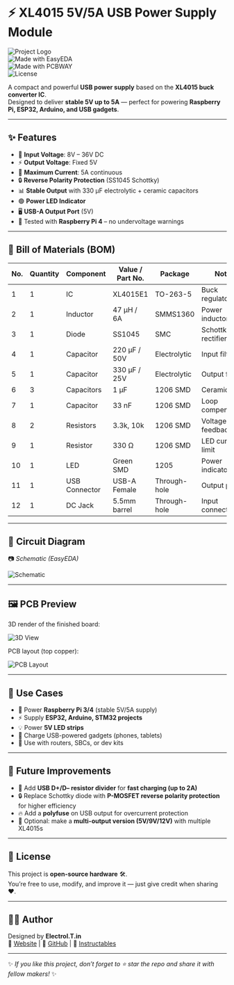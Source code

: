 # ⚡ XL4015 5V/5A USB Power Supply Module  

![Project Logo](https://img.shields.io/badge/DIY-XL4015%20USB%20Power%20Supply-blue?style=for-the-badge&logo=usb&logoColor=white)  
![Made with EasyEDA](https://img.shields.io/badge/PCB-EasyEDA-green?style=for-the-badge&logo=autodesk&logoColor=white)  
![Made with PCBWAY](https://img.shields.io/badge/PCB-EasyEDA-green?style=for-the-badge&logo=autodesk&logoColor=white)  
![License](https://img.shields.io/badge/License-OpenSource-yellow?style=for-the-badge)  

A compact and powerful **USB power supply** based on the **XL4015 buck converter IC**.  
Designed to deliver **stable 5V up to 5A** — perfect for powering **Raspberry Pi, ESP32, Arduino, and USB gadgets**.  

---

## ✨ Features
- 🔌 **Input Voltage**: 8V – 36V DC  
- ⚡ **Output Voltage**: Fixed 5V  
- 🔋 **Maximum Current**: 5A continuous  
- 🔒 **Reverse Polarity Protection** (SS1045 Schottky)  
- 📊 **Stable Output** with 330 µF electrolytic + ceramic capacitors  
- 🟢 **Power LED Indicator**  
- 🖥️ **USB-A Output Port** (5V)  
- 🐧 Tested with **Raspberry Pi 4** – no undervoltage warnings  

---

## 🧰 Bill of Materials (BOM)

| No. | Quantity | Component | Value / Part No. | Package | Notes |
|-----|----------|-----------|------------------|---------|-------|
| 1   | 1  | IC  | XL4015E1  | TO-263-5 | Buck regulator |
| 2   | 1  | Inductor | 47 µH / 6A | SMMS1360 | Power inductor |
| 3   | 1  | Diode | SS1045 | SMC | Schottky rectifier |
| 4   | 1  | Capacitor | 220 µF / 50V | Electrolytic | Input filter |
| 5   | 1  | Capacitor | 330 µF / 25V | Electrolytic | Output filter |
| 6   | 3  | Capacitors | 1 µF | 1206 SMD | Ceramic |
| 7   | 1  | Capacitor | 33 nF | 1206 SMD | Loop compensation |
| 8   | 2  | Resistors | 3.3k, 10k | 1206 SMD | Voltage feedback |
| 9   | 1  | Resistor | 330 Ω | 1206 SMD | LED current limit |
| 10  | 1  | LED | Green SMD | 1205 | Power indicator |
| 11  | 1  | USB Connector | USB-A Female | Through-hole | Output port |
| 12  | 1  | DC Jack | 5.5mm barrel | Through-hole | Input connector |

---

## 🔎 Circuit Diagram
📷 *Schematic (EasyEDA)*  

![Schematic](images/schematic.png)  

---

## 🖼️ PCB Preview
3D render of the finished board:  

![3D View](images/xl4015_usb_3d.png)  

PCB layout (top copper):  

![PCB Layout](images/xl4015_USB_layout.png)  

---

## 🧪 Use Cases
- 🐧 Power **Raspberry Pi 3/4** (stable 5V/5A supply)  
- ⚡ Supply **ESP32, Arduino, STM32 projects**  
- 💡 Power **5V LED strips**  
- 📱 Charge USB-powered gadgets (phones, tablets)  
- 📡 Use with routers, SBCs, or dev kits  

---

## 🚀 Future Improvements
- 🔋 Add **USB D+/D– resistor divider** for **fast charging (up to 2A)**  
- 🔒 Replace Schottky diode with **P-MOSFET reverse polarity protection** for higher efficiency  
- 🔥 Add a **polyfuse** on USB output for overcurrent protection  
- 📏 Optional: make a **multi-output version (5V/9V/12V)** with multiple XL4015s  

---

## 📝 License
This project is **open-source hardware** 🛠️.  
You’re free to use, modify, and improve it — just give credit when sharing ❤️.  

---

## 👨‍💻 Author
Designed by **ElectroI.T.in**  
🔗 [Website](https://electroI.t.in) | 🐙 [GitHub](https://github.com/) | 📝 [Instructables](https://www.instructables.com/)  

---

✨ *If you like this project, don’t forget to ⭐ star the repo and share it with fellow makers!* ✨
